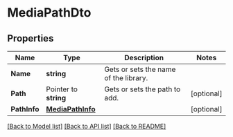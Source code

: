# MediaPathDto

## Properties

Name | Type | Description | Notes
------------ | ------------- | ------------- | -------------
**Name** | **string** | Gets or sets the name of the library. | 
**Path** | Pointer to **string** | Gets or sets the path to add. | [optional] 
**PathInfo** | [**MediaPathInfo**](MediaPathInfo.md) |  | [optional] 

[[Back to Model list]](../README.md#documentation-for-models) [[Back to API list]](../README.md#documentation-for-api-endpoints) [[Back to README]](../README.md)


